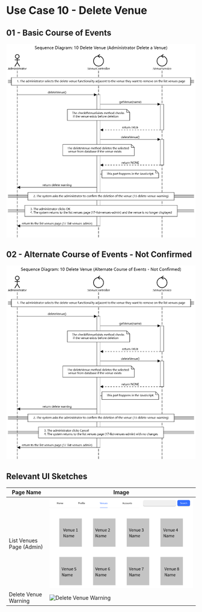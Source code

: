 # Use Case 10 - Delete Venue

## 01 - Basic Course of Events
![Delete Venue - Basic Course of Events](/02-analysis/usecases/images/10-use-case-deleteVenue-basic1.png)
## 02 - Alternate Course of Events - Not Confirmed
![Delete Venue - Alternate Course of Events - Not Confirmed](/02-analysis/usecases/images/10-use-case-deleteVenue-alternate1.png)
## Relevant UI Sketches
| Page Name | Image |
|----|------|
| List Venues Page (Admin) | ![List Venues Page (Admin)](/01-requirements/UI/17-list-venues-admin.png) |
| Delete Venue Warning | ![Delete Venue Warning](/01-requirements-solution/uisketches/13-delete-venue-warning.png) |
